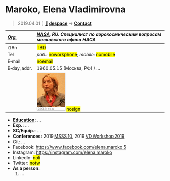 # Maroko, Elena Vladimirovna
> 2019.04.01 ┊ **[🚀](../index/index.md) [despace](index.md)** → **[Contact](contact.md)**

|*[Org.](contact.md)*|*[NASA](zz_nasa.md), RU. Специалист по аэрокосмическим вопросам московского офиса НАСА*|
|:--|:--|
|i18n| <mark>TBD</mark> |
|Tel|*раб.:* <mark>noworkphone</mark>; *mobile:* <mark>nomobile</mark> |
|E‑mail| <mark>noemail</mark> |
|B‑day, addr.| 1960.05.15 (Москва, РФ) / … |
|| ![](f/contact/m/maroko_001_animated.gif) <mark>nosign</mark> |

   - **[Education](edu.md):** …
   - **Exp.:** …
   - **SC/Equip.:** …
   - **Conferences:** 2019 [MSSS 10](msss_10.md), 2019 [VD Workshop 2019](vdws2019.md)
   - Git: …
   - Facebook: <https://www.facebook.com/elena.maroko.5>
   - Instagram: <https://instagram.com/elena.maroko>
   - LinkedIn: <mark>noli</mark>
   - Twitter: <mark>notw</mark>
   - **As a person:**
      1. …
